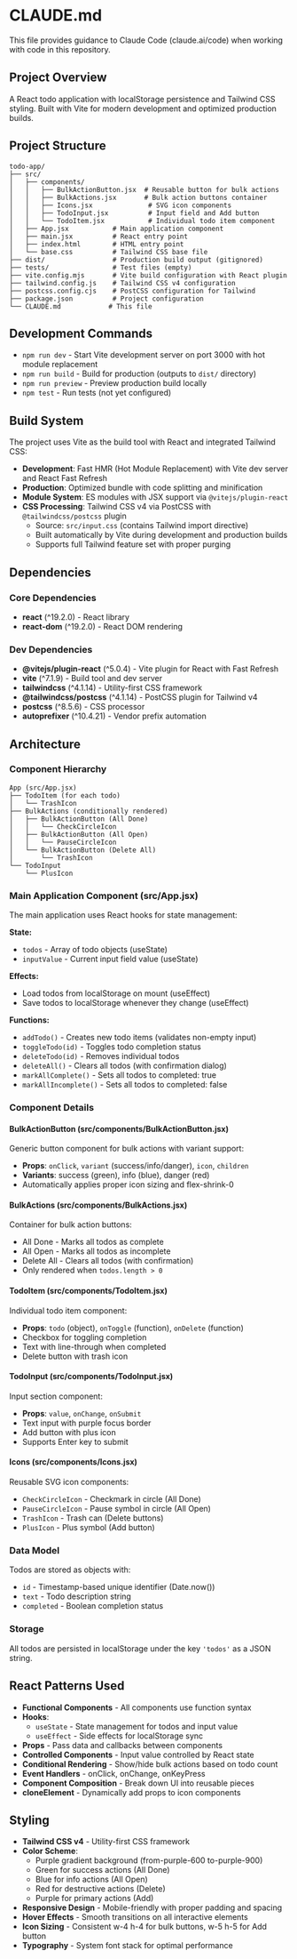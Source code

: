 # CLAUDE.md

This file provides guidance to Claude Code (claude.ai/code) when working with code in this repository.

## Project Overview

A React todo application with localStorage persistence and Tailwind CSS styling. Built with Vite for modern development and optimized production builds.

## Project Structure

```
todo-app/
├── src/
│   ├── components/
│   │   ├── BulkActionButton.jsx  # Reusable button for bulk actions
│   │   ├── BulkActions.jsx       # Bulk action buttons container
│   │   ├── Icons.jsx              # SVG icon components
│   │   ├── TodoInput.jsx          # Input field and Add button
│   │   └── TodoItem.jsx           # Individual todo item component
│   ├── App.jsx           # Main application component
│   ├── main.jsx          # React entry point
│   ├── index.html        # HTML entry point
│   └── base.css          # Tailwind CSS base file
├── dist/                 # Production build output (gitignored)
├── tests/                # Test files (empty)
├── vite.config.mjs       # Vite build configuration with React plugin
├── tailwind.config.js    # Tailwind CSS v4 configuration
├── postcss.config.cjs    # PostCSS configuration for Tailwind
├── package.json          # Project configuration
└── CLAUDE.md            # This file
```

## Development Commands

- `npm run dev` - Start Vite development server on port 3000 with hot module replacement
- `npm run build` - Build for production (outputs to `dist/` directory)
- `npm run preview` - Preview production build locally
- `npm test` - Run tests (not yet configured)

## Build System

The project uses Vite as the build tool with React and integrated Tailwind CSS:
- **Development**: Fast HMR (Hot Module Replacement) with Vite dev server and React Fast Refresh
- **Production**: Optimized bundle with code splitting and minification
- **Module System**: ES modules with JSX support via `@vitejs/plugin-react`
- **CSS Processing**: Tailwind CSS v4 via PostCSS with `@tailwindcss/postcss` plugin
  - Source: `src/input.css` (contains Tailwind import directive)
  - Built automatically by Vite during development and production builds
  - Supports full Tailwind feature set with proper purging

## Dependencies

### Core Dependencies
- **react** (^19.2.0) - React library
- **react-dom** (^19.2.0) - React DOM rendering

### Dev Dependencies
- **@vitejs/plugin-react** (^5.0.4) - Vite plugin for React with Fast Refresh
- **vite** (^7.1.9) - Build tool and dev server
- **tailwindcss** (^4.1.14) - Utility-first CSS framework
- **@tailwindcss/postcss** (^4.1.14) - PostCSS plugin for Tailwind v4
- **postcss** (^8.5.6) - CSS processor
- **autoprefixer** (^10.4.21) - Vendor prefix automation

## Architecture

### Component Hierarchy

```
App (src/App.jsx)
├── TodoItem (for each todo)
│   └── TrashIcon
├── BulkActions (conditionally rendered)
│   ├── BulkActionButton (All Done)
│   │   └── CheckCircleIcon
│   ├── BulkActionButton (All Open)
│   │   └── PauseCircleIcon
│   └── BulkActionButton (Delete All)
│       └── TrashIcon
└── TodoInput
    └── PlusIcon
```

### Main Application Component (src/App.jsx)

The main application uses React hooks for state management:

**State:**
- `todos` - Array of todo objects (useState)
- `inputValue` - Current input field value (useState)

**Effects:**
- Load todos from localStorage on mount (useEffect)
- Save todos to localStorage whenever they change (useEffect)

**Functions:**
- `addTodo()` - Creates new todo items (validates non-empty input)
- `toggleTodo(id)` - Toggles todo completion status
- `deleteTodo(id)` - Removes individual todos
- `deleteAll()` - Clears all todos (with confirmation dialog)
- `markAllComplete()` - Sets all todos to completed: true
- `markAllIncomplete()` - Sets all todos to completed: false

### Component Details

#### BulkActionButton (src/components/BulkActionButton.jsx)
Generic button component for bulk actions with variant support:
- **Props**: `onClick`, `variant` (success/info/danger), `icon`, `children`
- **Variants**: success (green), info (blue), danger (red)
- Automatically applies proper icon sizing and flex-shrink-0

#### BulkActions (src/components/BulkActions.jsx)
Container for bulk action buttons:
- All Done - Marks all todos as complete
- All Open - Marks all todos as incomplete
- Delete All - Clears all todos (with confirmation)
- Only rendered when `todos.length > 0`

#### TodoItem (src/components/TodoItem.jsx)
Individual todo item component:
- **Props**: `todo` (object), `onToggle` (function), `onDelete` (function)
- Checkbox for toggling completion
- Text with line-through when completed
- Delete button with trash icon

#### TodoInput (src/components/TodoInput.jsx)
Input section component:
- **Props**: `value`, `onChange`, `onSubmit`
- Text input with purple focus border
- Add button with plus icon
- Supports Enter key to submit

#### Icons (src/components/Icons.jsx)
Reusable SVG icon components:
- `CheckCircleIcon` - Checkmark in circle (All Done)
- `PauseCircleIcon` - Pause symbol in circle (All Open)
- `TrashIcon` - Trash can (Delete buttons)
- `PlusIcon` - Plus symbol (Add button)

### Data Model

Todos are stored as objects with:
- `id` - Timestamp-based unique identifier (Date.now())
- `text` - Todo description string
- `completed` - Boolean completion status

### Storage

All todos are persisted in localStorage under the key `'todos'` as a JSON string.

## React Patterns Used

- **Functional Components** - All components use function syntax
- **Hooks**:
  - `useState` - State management for todos and input value
  - `useEffect` - Side effects for localStorage sync
- **Props** - Pass data and callbacks between components
- **Controlled Components** - Input value controlled by React state
- **Conditional Rendering** - Show/hide bulk actions based on todo count
- **Event Handlers** - onClick, onChange, onKeyPress
- **Component Composition** - Break down UI into reusable pieces
- **cloneElement** - Dynamically add props to icon components

## Styling

- **Tailwind CSS v4** - Utility-first CSS framework
- **Color Scheme**:
  - Purple gradient background (from-purple-600 to-purple-900)
  - Green for success actions (All Done)
  - Blue for info actions (All Open)
  - Red for destructive actions (Delete)
  - Purple for primary actions (Add)
- **Responsive Design** - Mobile-friendly with proper padding and spacing
- **Hover Effects** - Smooth transitions on all interactive elements
- **Icon Sizing** - Consistent w-4 h-4 for bulk buttons, w-5 h-5 for Add button
- **Typography** - System font stack for optimal performance
